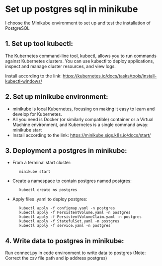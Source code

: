 # Set up postgres sql in minikube
I choose the Minikube environment to set up and test the installation of PostgreSQL 

## 1. Set up tool kubectl:


The Kubernetes command-line tool, kubectl, allows you to run commands against Kubernetes clusters. You can use kubectl to deploy applications, inspect and manage cluster resources, and view logs.

Install according to the link: https://kubernetes.io/docs/tasks/tools/install-kubectl-windows/

## 2. Set up minikube environment:

- minikube is local Kubernetes, focusing on making it easy to learn and develop for Kubernetes.
- All you need is Docker (or similarly compatible) container or a Virtual Machine environment, and Kubernetes is a single command away: minikube start
- Install according to the link: https://minikube.sigs.k8s.io/docs/start/


## 3. Deployment a postgres in minikube:
- From a terminal start cluster:
  ```
     minikube start
  ```
- Create a namespace to contain postgres named postgres:
  ```
     kubectl create ns postgres
  ```
- Apply files .yaml to deploy postgres:
  ```
     kubectl apply -f configmap.yaml -n postgres
     kubectl apply -f PersistentVolume.yaml -n postgres
     kubectl apply -f PersistentVolumeClaim.yaml -n postgres
     kubectl apply -f StatefulSet.yaml -n postgres
     kubectl apply -f service.yaml -n postgres
  ```

## 4. Write data to postgres in minikube:


Run connect.py in code environment to write data to postgres (Note: Correct the csv file path and ip address postgres)


